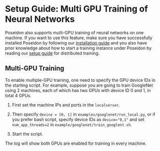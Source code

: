 # Setup Guide: Multi GPU Training of Neural Networks

Poseidon also supports multi-GPU training of neural networks on one machine. If you want to use this feature, make sure you have successfully installed Poseidon by following our [installation guide](https://github.com/petuum/poseidon/wiki/Installation-Guide) and you also have prior knowledge about how to start a training instance under Poseidon by reading our [setup guide](https://github.com/petuum/poseidon/wiki/Setup-Guide:-Distributed-Learning-of-Neural-Networks) for distributed training. 

## Multi-GPU Training

To enable multiple-GPU training, one need to specify the GPU device IDs in the starting script.
For example, suppose you are going to train GoogleNet using 2 machines, each of which has two GPUs with device ID 0 and 1, in total 4 GPUs.

1. First set the machine IPs and ports in the `localserver`.

2. Then specify `device = [0, 1]` in `examples/googlenet/run_local.py`, or if you prefer bash script, specify device IDs as `device="0,1"` and set `num_app_threads=2` in `example/googlenet/train_googlent.sh`.
 
3. Start the script.

The log will show both GPUs are enabled for training in every machine.

<!---
## Sufficient Vector Broadcast (SVB)

The system enables SVB for synchronization of fully-connected layers (by setting `svb=true` in the running script), which reduces communication cost. Assume the weights of a fully-connected layer is a `MxN` matrix `W`, where `M` is the dimension of the input of the layer, and `N` is the output dimension. The gradient of `W` is also a `MxN` matrix.
-->
